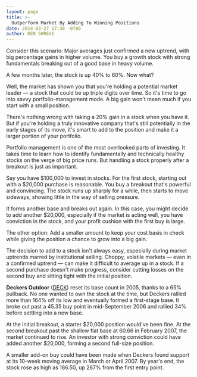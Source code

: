 ```yaml
---
layout: page
title: >-
  Outperform Market By Adding To Winning Positions
date: 2014-03-27 17:38 -0700
author: KEN SHREVE
---
```





Consider this scenario: Major averages just confirmed a new uptrend, with big percentage gains in higher volume. You buy a growth stock with strong fundamentals breaking out of a good base in heavy volume.


A few months later, the stock is up 40% to 60%. Now what?


Well, the market has shown you that you're holding a potential market leader — a stock that could be up triple digits over time. So it's time to go into savvy portfolio-management mode. A big gain won't mean much if you start with a small position.


There's nothing wrong with taking a 20% gain in a stock when you have it. But if you're holding a truly innovative company that's still potentially in the early stages of its move, it's smart to add to the position and make it a larger portion of your portfolio.


Portfolio management is one of the most overlooked parts of investing. It takes time to learn how to identify fundamentally and technically healthy stocks on the verge of big price runs. But handling a stock properly after a breakout is just as important.


Say you have \$100,000 to invest in stocks. For the first stock, starting out with a \$20,000 purchase is reasonable. You buy a breakout that's powerful and convincing. The stock runs up sharply for a while, then starts to move sideways, showing little in the way of selling pressure.


It forms another base and breaks out again. In this case, you might decide to add another \$20,000, especially if the market is acting well, you have conviction in the stock, and your profit cushion with the first buy is large.


The other option: Add a smaller amount to keep your cost basis in check while giving the position a chance to grow into a big gain.


The decision to add to a stock isn't always easy, especially during market uptrends marred by institutional selling. Choppy, volatile markets — even in a confirmed uptrend — can make it difficult to average up in a stock. If a second purchase doesn't make progress, consider cutting losses on the second buy and sitting tight with the initial position.


**Deckers Outdoor** ([DECK](https://research.investors.com/quote.aspx?symbol=DECK)) reset its base count in 2005, thanks to a 65% pullback. No one wanted to own the stock at the time, but Deckers rallied more than 164% off its low and eventually formed a first-stage base. It broke out past a 45.35 buy point in mid-September 2006 and rallied 34% before settling into a new base.


At the initial breakout, a starter \$20,000 position would've been fine. At the second breakout past the shallow flat base at 60.66 in February 2007, the market continued to rise. An investor with strong conviction could have added another \$20,000, forming a second full-size position.


A smaller add-on buy could have been made when Deckers found support at its 10-week moving average in March or April 2007. By year's end, the stock rose as high as 166.50, up 267% from the first entry point.




